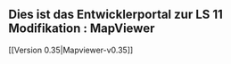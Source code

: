 ## Dies ist das Entwicklerportal zur LS 11 Modifikation : MapViewer

[[Version 0.35|Mapviewer-v0.35]]